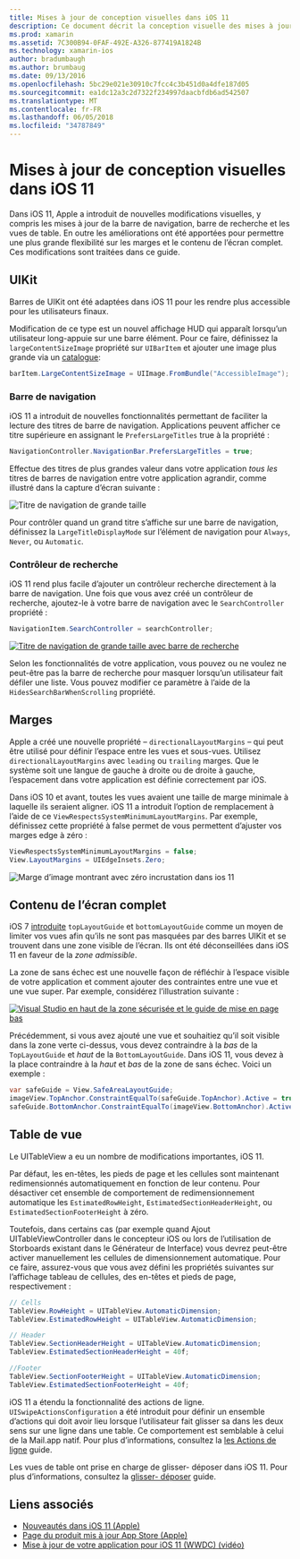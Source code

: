 ```yaml
---
title: Mises à jour de conception visuelles dans iOS 11
description: Ce document décrit la conception visuelle des mises à jour introduites dans iOS 11. Il traite des modifications apportées aux barres de navigation, recherche contrôleurs, les marges, plein écran contenu et les vues de table.
ms.prod: xamarin
ms.assetid: 7C300B94-0FAF-492E-A326-877419A1824B
ms.technology: xamarin-ios
author: bradumbaugh
ms.author: brumbaug
ms.date: 09/13/2016
ms.openlocfilehash: 5bc29e021e30910c7fcc4c3b451d0a4dfe187d05
ms.sourcegitcommit: ea1dc12a3c2d7322f234997daacbfdb6ad542507
ms.translationtype: MT
ms.contentlocale: fr-FR
ms.lasthandoff: 06/05/2018
ms.locfileid: "34787849"
---
```

# <a name="visual-design-updates-in-ios-11"></a>Mises à jour de conception visuelles dans iOS 11

Dans iOS 11, Apple a introduit de nouvelles modifications visuelles, y compris les mises à jour de la barre de navigation, barre de recherche et les vues de table. En outre les améliorations ont été apportées pour permettre une plus grande flexibilité sur les marges et le contenu de l’écran complet. Ces modifications sont traitées dans ce guide.

## <a name="uikit"></a>UIKit

Barres de UIKit ont été adaptées dans iOS 11 pour les rendre plus accessible pour les utilisateurs finaux.

Modification de ce type est un nouvel affichage HUD qui apparaît lorsqu’un utilisateur long-appuie sur une barre élément. Pour ce faire, définissez la `largeContentSizeImage` propriété sur `UIBarItem` et ajouter une image plus grande via un [catalogue](~/ios/app-fundamentals/images-icons/displaying-an-image.md):

```csharp
barItem.LargeContentSizeImage = UIImage.FromBundle("AccessibleImage");
```

### <a name="navigation-bar"></a>Barre de navigation
iOS 11 a introduit de nouvelles fonctionnalités permettant de faciliter la lecture des titres de barre de navigation. Applications peuvent afficher ce titre supérieure en assignant le `PrefersLargeTitles` true à la propriété :

```csharp
NavigationController.NavigationBar.PrefersLargeTitles = true;
```

Effectue des titres de plus grandes valeur dans votre application _tous les_ titres de barres de navigation entre votre application agrandir, comme illustré dans la capture d’écran suivante :

![Titre de navigation de grande taille](visual-design-images/image7.png)

Pour contrôler quand un grand titre s’affiche sur une barre de navigation, définissez la `LargeTitleDisplayMode` sur l’élément de navigation pour `Always`, `Never`, ou `Automatic`.

### <a name="search-controller"></a>Contrôleur de recherche

iOS 11 rend plus facile d’ajouter un contrôleur recherche directement à la barre de navigation. Une fois que vous avez créé un contrôleur de recherche, ajoutez-le à votre barre de navigation avec le `SearchController` propriété :

```csharp
NavigationItem.SearchController = searchController;
```

[![Titre de navigation de grande taille avec barre de recherche](visual-design-images/image8-sml.png)](visual-design-images/image8-sml.png#lightbox)

Selon les fonctionnalités de votre application, vous pouvez ou ne voulez ne peut-être pas la barre de recherche pour masquer lorsqu’un utilisateur fait défiler une liste. Vous pouvez modifier ce paramètre à l’aide de la `HidesSearchBarWhenScrolling` propriété.

## <a name="margins"></a>Marges

Apple a créé une nouvelle propriété – `directionalLayoutMargins` – qui peut être utilisé pour définir l’espace entre les vues et sous-vues. Utilisez `directionalLayoutMargins` avec `leading` ou `trailing` marges. Que le système soit une langue de gauche à droite ou de droite à gauche, l’espacement dans votre application est définie correctement par iOS.

Dans iOS 10 et avant, toutes les vues avaient une taille de marge minimale à laquelle ils seraient aligner. iOS 11 a introduit l’option de remplacement à l’aide de ce `ViewRespectsSystemMinimumLayoutMargins`. Par exemple, définissez cette propriété à false permet de vous permettent d’ajuster vos marges edge à zéro :

```csharp
ViewRespectsSystemMinimumLayoutMargins = false;
View.LayoutMargins = UIEdgeInsets.Zero;
```
![Marge d’image montrant avec zéro incrustation dans ios 11](visual-design-images/image9.png)

<a name="fullscreen" />

## <a name="full-screen-content"></a>Contenu de l’écran complet

iOS 7 [introduite](~/ios/platform/introduction-to-ios7/ios7-ui.md#fullscreen) `topLayoutGuide` et `bottomLayoutGuide` comme un moyen de limiter vos vues afin qu’ils ne sont pas masquées par des barres UIKit et se trouvent dans une zone visible de l’écran. Ils ont été déconseillées dans iOS 11 en faveur de la _zone admissible_.

La zone de sans échec est une nouvelle façon de réfléchir à l’espace visible de votre application et comment ajouter des contraintes entre une vue et une vue super. Par exemple, considérez l’illustration suivante :

[![Visual Studio en haut de la zone sécurisée et le guide de mise en page bas](visual-design-images/image10-sml.png)](visual-design-images/image10.png#lightbox)

Précédemment, si vous avez ajouté une vue et souhaitiez qu’il soit visible dans la zone verte ci-dessus, vous devez contraindre à la _bas_ de la `TopLayoutGuide` et _haut_ de la `BottomLayoutGuide`. Dans iOS 11, vous devez à la place contraindre à la _haut_ et _bas_ de la zone de sans échec. Voici un exemple :

```csharp
var safeGuide = View.SafeAreaLayoutGuide;
imageView.TopAnchor.ConstraintEqualTo(safeGuide.TopAnchor).Active = true;
safeGuide.BottomAnchor.ConstraintEqualTo(imageView.BottomAnchor).Active = true;
```

## <a name="table-view"></a>Table de vue

Le UITableView a eu un nombre de modifications importantes, iOS 11.

Par défaut, les en-têtes, les pieds de page et les cellules sont maintenant redimensionnés automatiquement en fonction de leur contenu. Pour désactiver cet ensemble de comportement de redimensionnement automatique les `EstimatedRowHeight`, `EstimatedSectionHeaderHeight`, ou `EstimatedSectionFooterHeight` à zéro.

Toutefois, dans certains cas (par exemple quand Ajout UITableViewController dans le concepteur iOS ou lors de l’utilisation de Storboards existant dans le Générateur de Interface) vous devrez peut-être activer manuellement les cellules de dimensionnement automatique. Pour ce faire, assurez-vous que vous avez défini les propriétés suivantes sur l’affichage tableau de cellules, des en-têtes et pieds de page, respectivement :

```csharp
// Cells
TableView.RowHeight = UITableView.AutomaticDimension;
TableView.EstimatedRowHeight = UITableView.AutomaticDimension;

// Header
TableView.SectionHeaderHeight = UITableView.AutomaticDimension;
TableView.EstimatedSectionHeaderHeight = 40f;

//Footer
TableView.SectionFooterHeight = UITableView.AutomaticDimension;
TableView.EstimatedSectionFooterHeight = 40f;

```

iOS 11 a étendu la fonctionnalité des actions de ligne. `UISwipeActionsConfiguration` a été introduit pour définir un ensemble d’actions qui doit avoir lieu lorsque l’utilisateur fait glisser sa dans les deux sens sur une ligne dans une table. Ce comportement est semblable à celui de la Mail.app natif. Pour plus d’informations, consultez la [les Actions de ligne](~/ios/user-interface/controls/tables/row-action.md) guide.

Les vues de table ont prise en charge de glisser- déposer dans iOS 11. Pour plus d’informations, consultez la [glisser- déposer](~/ios/platform/introduction-to-ios11/drag-and-drop.md#uitableview) guide.


## <a name="related-links"></a>Liens associés

- [Nouveautés dans iOS 11 (Apple)](https://developer.apple.com/ios/)
- [Page du produit mis à jour App Store (Apple)](https://developer.apple.com/app-store/product-page/)
- [Mise à jour de votre application pour iOS 11 (WWDC) (vidéo)](https://developer.apple.com/videos/play/wwdc2017/204/)
